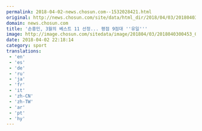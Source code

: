 ```yaml
---
permalink: 2018-04-02-news.chosun.com--1532028421.html
original: http://news.chosun.com/site/data/html_dir/2018/04/03/2018040300470.html
domain: news.chosun.com
title: '손흥민, 3월의 베스트 11 선정... 평점 9점대 ''유일'''
image: http://image.chosun.com/sitedata/image/201804/03/2018040300453_0.jpg
date: 2018-04-02 22:18:14
category: sport
translations: 
 - 'en'
 - 'es'
 - 'de'
 - 'ru'
 - 'ja'
 - 'fr'
 - 'it'
 - 'zh-CN'
 - 'zh-TW'
 - 'ar'
 - 'pt'
 - 'hy'
---
```


